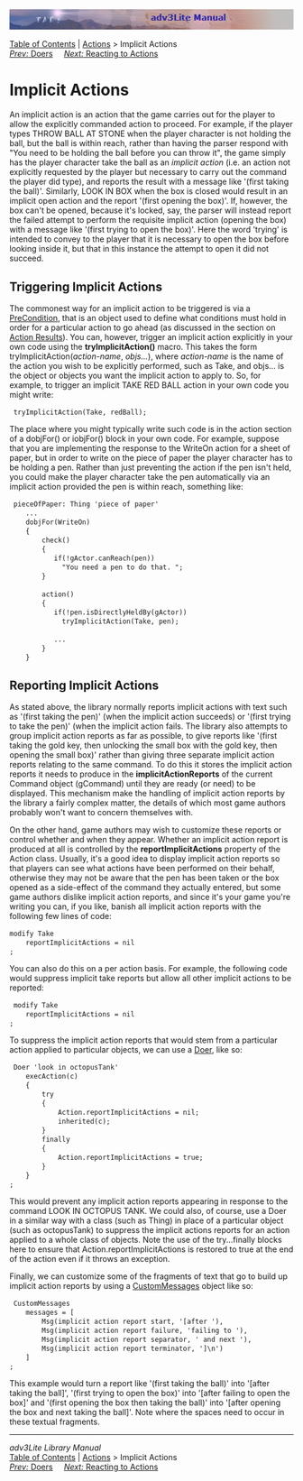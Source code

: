 ---
---
<div class="topbar">

<img src="topbar.jpg" data-border="0" />

</div>

<div class="nav">

<a href="toc.html" class="nav">Table of Contents</a> \|
<a href="action.html" class="nav">Actions</a> \> Implicit Actions  
<span class="navnp"><a href="doer.html" class="nav"><em>Prev:</em> Doers</a>
   
<a href="react.html" class="nav"><em>Next:</em> Reacting to Actions</a>
    </span>

</div>

<div class="main">

# Implicit Actions

An implicit action is an action that the game carries out for the player
to allow the explicitly commanded action to proceed. For example, if the
player types THROW BALL AT STONE when the player character is not
holding the ball, but the ball is within reach, rather than having the
parser respond with "You need to be holding the ball before you can
throw it", the game simply has the player character take the ball as an
*implicit action* (i.e. an action not explicitly requested by the player
but necessary to carry out the command the player did type), and reports
the result with a message like '(first taking the ball)'. Similarly,
LOOK IN BOX when the box is closed would result in an implicit open
action and the report '(first opening the box)'. If, however, the box
can't be opened, because it's locked, say, the parser will instead
report the failed attempt to perform the requisite implicit action
(opening the box) with a message like '(first trying to open the box)'.
Here the word 'trying' is intended to convey to the player that it is
necessary to open the box before looking inside it, but that in this
instance the attempt to open it did not succeed.

  
<span id="trigger"></span>

## Triggering Implicit Actions

The commonest way for an implicit action to be triggered is via a
[PreCondition](actres.html#precond), that is an object used to define
what conditions must hold in order for a particular action to go ahead
(as discussed in the section on [Action Results](actres.html#precond)).
You can, however, trigger an implicit action explicitly in your own code
using the **tryImplicitAction()** macro. This takes the form
<span class="code">tryImplicitAction(*action-name*, *objs...*)</span>,
where *action-name* is the name of the action you wish to be explicitly
performed, such as <span class="code">Take</span>, and objs... is the
object or objects you want the implicit action to apply to. So, for
example, to trigger an implicit TAKE RED BALL action in your own code
you might write:

<div class="code">

     tryImplicitAction(Take, redBall); 
     

</div>

The place where you might typically write such code is in the action
section of a dobjFor() or iobjFor() block in your own code. For example,
suppose that you are implementing the response to the WriteOn action for
a sheet of paper, but in order to write on the piece of paper the player
character has to be holding a pen. Rather than just preventing the
action if the pen isn't held, you could make the player character take
the pen automatically via an implicit action provided the pen is within
reach, something like:

<div class="code">

     pieceOfPaper: Thing 'piece of paper'
        ...
        dobjFor(WriteOn)
        {
            check()
            {
               if(!gActor.canReach(pen))
                 "You need a pen to do that. ";
            }
            
            action()
            {
               if(!pen.isDirectlyHeldBy(gActor))
                 tryImplicitAction(Take, pen);
                 
               ...  
            }
        }
     

</div>

  
<span id="reporting"></span>

## Reporting Implicit Actions

As stated above, the library normally reports implicit actions with text
such as '(first taking the pen)' (when the implicit action succeeds) or
'(first trying to take the pen)' (when the implicit action fails. The
library also attempts to group implicit action reports as far as
possible, to give reports like '(first taking the gold key, then
unlocking the small box with the gold key, then opening the small box)'
rather than giving three separate implicit action reports relating to
the same command. To do this it stores the implicit action reports it
needs to produce in the **implicitActionReports** of the current Command
object (<span class="code">gCommand</span>) until they are ready (or
need) to be displayed. This mechanism make the handling of implicit
action reports by the library a fairly complex matter, the details of
which most game authors probably won't want to concern themselves with.

On the other hand, game authors may wish to customize these reports or
control whether and when they appear. Whether an implicit action report
is produced at all is controlled by the **reportImplicitActions**
property of the <span class="code">Action</span> class. Usually, it's a
good idea to display implicit action reports so that players can see
what actions have been performed on their behalf, otherwise they may not
be aware that the pen has been taken or the box opened as a side-effect
of the command they actually entered, but some game authors dislike
implicit action reports, and since it's your game you're writing you
can, if you like, banish all implicit action reports with the following
few lines of code:

<div class="code">

    modify Take
        reportImplicitActions = nil
    ;

</div>

You can also do this on a per action basis. For example, the following
code would suppress implicit take reports but allow all other implicit
actions to be reported:

<div class="code">

     modify Take
        reportImplicitActions = nil
    ;
     

</div>

To suppress the implicit action reports that would stem from a
particular action applied to particular objects, we can use a
[Doer](doer.html), like so:

<div class="code">

     Doer 'look in octopusTank'
        execAction(c)
        {
            try
            {
                Action.reportImplicitActions = nil;
                inherited(c);
            }
            finally
            {
                Action.reportImplicitActions = true;
            }
        }       
    ;
     

</div>

This would prevent any implicit action reports appearing in response to
the command LOOK IN OCTOPUS TANK. We could also, of course, use a Doer
in a similar way with a class (such as <span class="code">Thing</span>)
in place of a particular object (such as
<span class="code">octopusTank</span>) to suppress the implicit actions
reports for an action applied to a whole class of objects. Note the use
of the try...finally blocks here to ensure that
<span class="code">Action.reportImplicitActions</span> is restored to
true at the end of the action even if it throws an exception.

Finally, we can customize some of the fragments of text that go to build
up implicit action reports by using a
[CustomMessages](message.html#custmessage_idx) object like so:

<div class="code">

     CustomMessages
        messages = [
            Msg(implicit action report start, '[after '),
            Msg(implicit action report failure, 'failing to '),
            Msg(implicit action report separator, ' and next '),
            Msg(implicit action report terminator, ']\n')   
        ]
    ;
     

</div>

This example would turn a report like '(first taking the ball)' into
'\[after taking the ball\]', '(first trying to open the box)' into
'\[after failing to open the box\]' and '(first opening the box then
taking the ball)' into '\[after opening the box and next taking the
ball\]'. Note where the spaces need to occur in these textual fragments.

------------------------------------------------------------------------

<div class="navb">

*adv3Lite Library Manual*  
<a href="toc.html" class="nav">Table of Contents</a> \|
<a href="action.html" class="nav">Actions</a> \> Implicit Actions  
<span class="navnp"><a href="doer.html" class="nav"><em>Prev:</em> Doers</a>
   
<a href="react.html" class="nav"><em>Next:</em> Reacting to Actions</a>
    </span>

</div>

</div>
